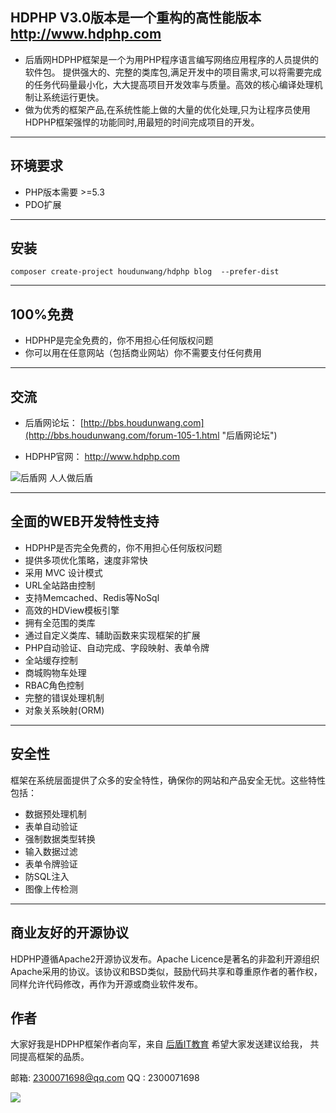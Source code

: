 ## HDPHP V3.0版本是一个重构的高性能版本 http://www.hdphp.com

* 后盾网HDPHP框架是一个为用PHP程序语言编写网络应用程序的人员提供的软件包。 提供强大的、完整的类库包,满足开发中的项目需求,可以将需要完成的任务代码量最小化，大大提高项目开发效率与质量。高效的核心编译处理机制让系统运行更快。
* 做为优秀的框架产品,在系统性能上做的大量的优化处理,只为让程序员使用HDPHP框架强悍的功能同时,用最短的时间完成项目的开发。

----
## 环境要求
* PHP版本需要 >=5.3
* PDO扩展

----
## 安装
```
composer create-project houdunwang/hdphp blog  --prefer-dist
```

----
## 100%免费
* HDPHP是完全免费的，你不用担心任何版权问题 
* 你可以用在任意网站（包括商业网站）你不需要支付任何费用

----
## 交流
* 后盾网论坛： [http://bbs.houdunwang.com](http://bbs.houdunwang.com/forum-105-1.html "后盾网论坛")

* HDPHP官网： [http://www.hdphp.com ](http://www.hdphp.com "HDPHP官网")

![后盾网  人人做后盾](http://bbs.houdunwang.com/data/attachment/forum/201309/20/231654vljezph2e7lrezf9.jpg)  

----
## 全面的WEB开发特性支持
* HDPHP是否完全免费的，你不用担心任何版权问题
* 提供多项优化策略，速度非常快
* 采用 MVC 设计模式
* URL全站路由控制
* 支持Memcached、Redis等NoSql
* 高效的HDView模板引擎
* 拥有全范围的类库
* 通过自定义类库、辅助函数来实现框架的扩展
* PHP自动验证、自动完成、字段映射、表单令牌
* 全站缓存控制
* 商城购物车处理
* RBAC角色控制
* 完整的错误处理机制
* 对象关系映射(ORM)

----
## 安全性
框架在系统层面提供了众多的安全特性，确保你的网站和产品安全无忧。这些特性包括：

* 数据预处理机制
* 表单自动验证
* 强制数据类型转换
* 输入数据过滤
* 表单令牌验证
* 防SQL注入
* 图像上传检测

----
## 商业友好的开源协议
HDPHP遵循Apache2开源协议发布。Apache Licence是著名的非盈利开源组织Apache采用的协议。该协议和BSD类似，鼓励代码共享和尊重原作者的著作权，同样允许代码修改，再作为开源或商业软件发布。

## 作者
大家好我是HDPHP框架作者向军，来自 [后盾IT教育](http://www.houdunwang.com)
希望大家发送建议给我， 共同提高框架的品质。

邮箱:  2300071698@qq.com
QQ  : 2300071698

<img src="https://git.kancloud.cn/repos/houdunwang/hdjs/raw/f517e6a1f9d6e846b2556116423cff4676fe0260/images/xj-s.jpg?access-token=c4a2616ad359df3e2043e8068783ef6f"/>



